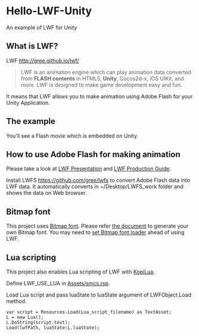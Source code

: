 Hello-LWF-Unity
===================

An example of LWF for Unity

What is LWF?
------------

LWF http://gree.github.io/lwf/

> LWF is an animation engine which can play animation data converted from **FLASH contents** in HTML5, **Unity**, Cocos2d-x, iOS UIKit, and more. LWF is designed to make game development easy and fun.

It means that LWF allows you to make animation using Adobe Flash for your Unity Application.

The example
-----------

You'll see a Flash movie which is embedded on Unity.

How to use Adobe Flash for making animation
-------------------------------------------

Please take a look at [LWF Presentation](http://gree.github.io/lwf/presentation20121115) and [LWF Production Guide](http://gree.github.io/lwf-demo/pdf/FLASHforLWFproductionguideline.pdf).

Install LWFS https://github.com/gree/lwfs to convert Adobe Flash data into LWF data. It automatically converts in ~/Desktop/LWFS_work folder and shows the data on Web browser.

Bitmap font
-----------

This project uses [Bitmap font](https://github.com/splhack/Hello-LWF-Unity/tree/master/Assets/Resources/BitmapFont). Please refer [the document](https://github.com/gree/unity-bitmapfontrenderer/tree/master/sample/Assets/Resources/BitmapFont) to generate your own Bitmap font. You may need to [set Bitmap font loader](https://github.com/splhack/Hello-LWF-Unity/blob/5db71c9e5a4e29f731a028d429f7219f8bb5142f/Assets/Scripts/Main.cs#L8-L15) ahead of using LWF.

Lua scripting
-------------

This project also enables Lua scripting of LWF with [KopiLua](http://gfootweb.webspace.virginmedia.com/KLI-bin/).

Define LWF_USE_LUA in [Assets/smcs.rsp](https://github.com/splhack/Hello-LWF-Unity/blob/master/Assets/smcs.rsp).

Load Lua script and pass luaState to luaState argument of LWFObject.Load method.

    var script = Resources.Load(Lua_script_filename) as TextAsset;
    L = new Lua();
    L.DoString(script.text);
    Load(lwfPath, luaState:L.luaState);
